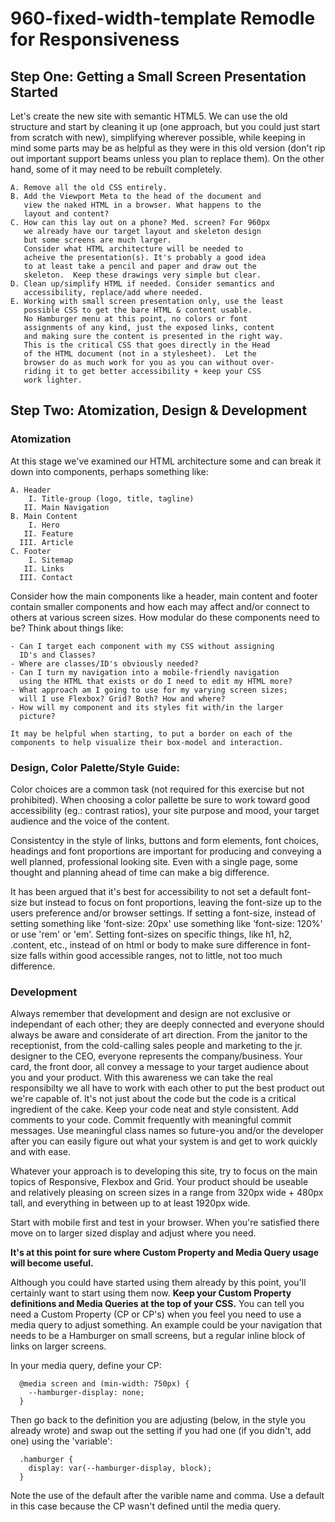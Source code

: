 # 960-fixed-width-template Remodle for Responsiveness
## Step One: Getting a Small Screen Presentation Started

  Let's create the new site with semantic HTML5.  We can use
  the old structure and start by cleaning it up (one approach,
  but you could just start from scratch with new), simplifying
  wherever possible, while keeping in mind some parts may be
  as helpful as they were in this old version (don't rip out
  important support beams unless you plan to replace them).
  On the other hand, some of it may need to be rebuilt
  completely.
  
    A. Remove all the old CSS entirely.
    B. Add the Viewport Meta to the head of the document and 
       view the naked HTML in a browser. What happens to the 
       layout and content?
    C. How can this lay out on a phone? Med. screen? For 960px
       we already have our target layout and skeleton design
       but some screens are much larger.
       Consider what HTML architecture will be needed to 
       acheive the presentation(s). It's probably a good idea
       to at least take a pencil and paper and draw out the 
       skeleton.  Keep these drawings very simple but clear.
    D. Clean up/simplify HTML if needed. Consider semantics and
       accessibility, replace/add where needed.
    E. Working with small screen presentation only, use the least
       possible CSS to get the bare HTML & content usable.
       No Hamburger menu at this point, no colors or font
       assignments of any kind, just the exposed links, content
       and making sure the content is presented in the right way.
       This is the critical CSS that goes directly in the Head
       of the HTML document (not in a stylesheet).  Let the
       browser do as much work for you as you can without over-
       riding it to get better accessibility + keep your CSS
       work lighter.
  
## Step Two: Atomization, Design & Development

  ### Atomization 

  At this stage we've examined our HTML architecture some and
  can break it down into components, perhaps something like:
    
    A. Header
        I. Title-group (logo, title, tagline) 
       II. Main Navigation
    B. Main Content
        I. Hero
       II. Feature
      III. Article
    C. Footer
        I. Sitemap
       II. Links
      III. Contact  
    
  Consider how the main components like a header, main content 
  and footer contain smaller components and how each may affect 
  and/or connect to others at various screen sizes. How modular
  do these components need to be? Think about things like:
    
    - Can I target each component with my CSS without assigning
      ID's and Classes? 
    - Where are classes/ID's obviously needed?
    - Can I turn my navigation into a mobile-friendly navigation
      using the HTML that exists or do I need to edit my HTML more?
    - What approach am I going to use for my varying screen sizes;
      will I use Flexbox? Grid? Both? How and where?
    - How will my component and its styles fit with/in the larger 
      picture?
    
    It may be helpful when starting, to put a border on each of the
    components to help visualize their box-model and interaction.

  ### Design, Color Palette/Style Guide:

  Color choices are a common task (not required for this exercise
  but not prohibited).  When choosing a color pallette be sure to
  work toward good accessibility (eg.: contrast ratios), your site
  purpose and mood, your target audience and the voice of the 
  content.

  Consistentcy in the style of links, buttons and form elements,
  font choices, headings and font proportions are important for 
  producing and conveying a well planned, professional looking
  site.  Even with a single page, some thought and planning ahead
  of time can make a big difference.

  It has been argued that it's best for accessibility to not set
  a default font-size but instead to focus on font proportions,
  leaving the font-size up to the users preference and/or browser
  settings.  If setting a font-size, instead of setting something
  like 'font-size: 20px' use something like 'font-size: 120%' or
  use 'rem' or 'em'.  Setting font-sizes on specific things, like
  h1, h2, .content, etc., instead of on html or body to make sure
  difference in font-size falls within good accessible ranges, not
  to little, not too much difference.

  ### Development

  Always remember that development and design are not exclusive or
  independant of each other; they are deeply connected and everyone
  should always be aware and considerate of art direction.  From
  the janitor to the receptionist, from the cold-calling sales
  people and marketing to the jr. designer to the CEO, everyone
  represents the company/business.  Your card, the front door, all
  convey a message to your target audience about you and your 
  product. With this awareness we can take the real responsibilty
  we all have to work with each other to put the best product out
  we're capable of. It's not just about the code but the code is
  a critical ingredient of the cake. Keep your code neat and style
  consistent. Add comments to your code. Commit frequently with
  meaningful commit messages. Use meaningful class names so 
  future-you and/or the developer after you can easily figure out 
  what your system is and get to work quickly and with ease.

  Whatever your approach is to developing this site, try to focus
  on the main topics of Responsive, Flexbox and Grid. Your product
  should be useable and relatively pleasing on screen sizes in a 
  range from 320px wide + 480px tall, and everything in between up
  to at least 1920px wide.

  Start with mobile first and test in your browser.  When you're
  satisfied there move on to larger sized display and adjust where
  you need.

  **It's at this point for sure where Custom Property and Media
  Query usage will become useful.**

  Although you could have started using them already by this point,
  you'll certainly want to start using them now. **Keep your Custom
  Property definitions and Media Queries at the top of your CSS.** 
  You can tell you need a Custom Property (CP or CP's) when you 
  feel you need to use a media query to adjust something.  An 
  example could be your navigation that needs to be a Hamburger on
  small screens, but a regular inline block of links on larger
  screens.

  In your media query, define your CP:

      @media screen and (min-width: 750px) {
        --hamburger-display: none;
      } 

  Then go back to the definition you are adjusting (below, in the
  style you already wrote) and swap out the setting if you had one
  (if you didn't, add one) using the 'variable':

      .hamburger {
        display: var(--hamburger-display, block);
      }

  Note the use of the default after the varible name and comma. Use
  a default in this case because the CP wasn't defined until the
  media query.





